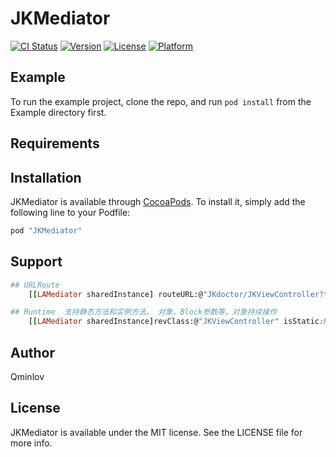 # JKMediator

[![CI Status](http://img.shields.io/travis/liuweiqiang/JKMediator.svg?style=flat)](https://travis-ci.org/liuweiqiang/JKMediator)
[![Version](https://img.shields.io/cocoapods/v/JKMediator.svg?style=flat)](http://cocoapods.org/pods/JKMediator)
[![License](https://img.shields.io/cocoapods/l/JKMediator.svg?style=flat)](http://cocoapods.org/pods/JKMediator)
[![Platform](https://img.shields.io/cocoapods/p/JKMediator.svg?style=flat)](http://cocoapods.org/pods/JKMediator)

## Example

To run the example project, clone the repo, and run `pod install` from the Example directory first.

## Requirements

## Installation

JKMediator is available through [CocoaPods](http://cocoapods.org). To install
it, simply add the following line to your Podfile:

```ruby
pod "JKMediator"
```

## Support
```ruby
## URLRoute 
    [[LAMediator sharedInstance] routeURL:@"JKdoctor/JKViewController?testA=10&testB=20"];
```

```ruby
## Runtime  支持静态方法和实例方法， 对象，Block参数等，对象持续操作
    [[LAMediator sharedInstance]revClass:@"JKViewController" isStatic:NO params:@{@"testA":@"1",@"testB":@"2"}]; 
```


## Author

Qminlov

## License

JKMediator is available under the MIT license. See the LICENSE file for more info.
